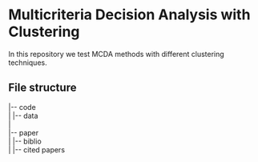 #  Multicriteria Decision Analysis with Clustering
 
 In this repository we test MCDA methods with different clustering techniques.


 ## File structure

|-- code                  <br>
|     |-- data            <br>
|                         <br>
|-- paper                 <br>
|     |-- biblio          <br>
|     |-- cited papers    <br>